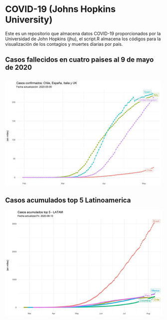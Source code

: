 
# COVID-19 (Johns Hopkins University)

<!-- badges: start -->
<!-- badges: end -->

Este es un repositorio que almacena datos COVID-19 proporcionados por la Universidad de John Hopkins (jhu), el script.R almacena los códigos para la visualización de los contagios y muertes diarias por país.

## Casos fallecidos en cuatro paises al 9 de mayo de 2020 
![](figures/casos_confirmados.jpg)
---
## Casos acumulados top 5 Latinoamerica
![](figures/latam_top5.png)
